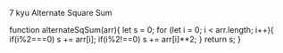 7 kyu
Alternate Square Sum

function alternateSqSum(arr){
let s = 0;
for (let i = 0; i < arr.length; i++){
if(i%2===0) s += arr[i];
if(i%2!==0) s += arr[i]**2;
}
return s;
}
